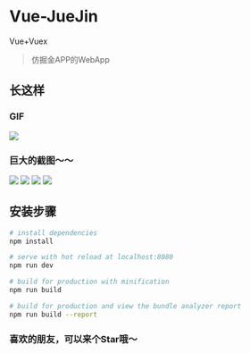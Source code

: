 # Vue-JueJin

Vue+Vuex
>仿掘金APP的WebApp

## 长这样

### GIF
![](http://ox0uo3p10.bkt.clouddn.com/%E6%8E%98%E9%87%91.gif)

### 巨大的截图～～

![](http://ox0uo3p10.bkt.clouddn.com/juejin/Home.png)
![](http://ox0uo3p10.bkt.clouddn.com/juejin/SearchPage.png)
![](http://ox0uo3p10.bkt.clouddn.com/juejin/PeopleCenter.png)
![](http://ox0uo3p10.bkt.clouddn.com/juejin/ReadArticle.png)



## 安装步骤

``` bash
# install dependencies
npm install

# serve with hot reload at localhost:8080
npm run dev

# build for production with minification
npm run build

# build for production and view the bundle analyzer report
npm run build --report
```
### 喜欢的朋友，可以来个Star哦～

